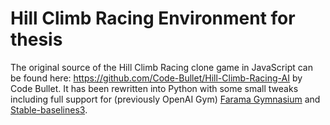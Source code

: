 # Hill Climb Racing Environment for thesis

The original source of the Hill Climb Racing clone game in JavaScript can be found here: https://github.com/Code-Bullet/Hill-Climb-Racing-AI by Code Bullet. It has been rewritten into Python with some small tweaks including full support for (previously OpenAI Gym) [Farama Gymnasium](https://github.com/Farama-Foundation/Gymnasium) and [Stable-baselines3](https://github.com/DLR-RM/stable-baselines3).

